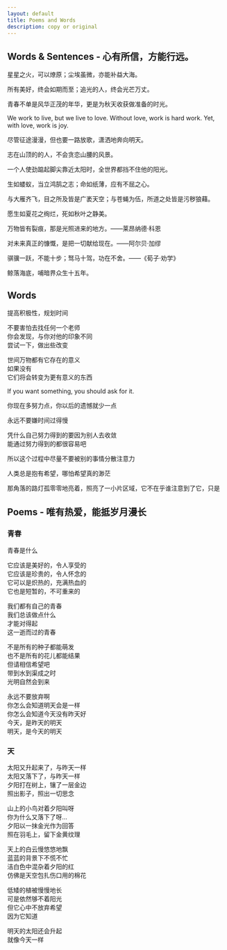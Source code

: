 ```yaml
---
layout: default
title: Poems and Words
description: copy or original
---
```

## Words & Sentences - 心有所信，方能行远。

星星之火，可以燎原；尘埃虽微，亦能补益大海。

所有美好，终会如期而至；追光的人，终会光芒万丈。

青春不单是风华正茂的年华，更是为秋天收获做准备的时光。

We work to live, but we live to love. Without love, work is hard work. Yet, with love, work is joy.

尽管征途漫漫，但也要一路放歌，潇洒地奔向明天。

志在山顶的的人，不会贪恋山腰的风景。

一个人使劲踮起脚尖靠近太阳时，全世界都挡不住他的阳光。

生如蝼蚁，当立鸿鹄之志；命如纸薄，应有不屈之心。

与大雁齐飞，目之所及皆是广袤天空；与苍蝇为伍，所道之处皆是污秽狼藉。

愿生如夏花之绚烂，死如秋叶之静美。

万物皆有裂痕，那是光照进来的地方。——莱昂纳德·科恩

对未来真正的慷慨，是把一切献给现在。——阿尔贝·加缪

骐骥一跃，不能十步；驽马十驾，功在不舍。——《荀子·劝学》

鲸落海底，哺暗界众生十五年。

## Words

提高积极性，规划时间<br>

不要害怕去找任何一个老师<br>
你会发现，与你对他的印象不同<br>
尝试一下，做出些改变<br>

世间万物都有它存在的意义<br>
如果没有<br>
它们将会转变为更有意义的东西<br>

If you want something, you should ask for it.<br>

你现在多努力点，你以后的遗憾就少一点<br>

永远不要嫌时间过得慢<br>

凭什么自己努力得到的要因为别人去收敛<br>
能通过努力得到的都很容易吧<br>

所以这个过程中尽量不要被别的事情分散注意力<br>

人类总是抱有希望，哪怕希望真的渺茫<br>

那角落的路灯孤零零地亮着，照亮了一小片区域，它不在乎谁注意到了它，只是<br>

## Poems - 唯有热爱，能抵岁月漫长

### 青春

青春是什么<br>

它应该是美好的，令人享受的<br>
它应该是珍贵的，令人怀念的<br>
它可以是炽热的，充满热血的<br>
它也是短暂的，不可重来的<br>

我们都有自己的青春<br>
我们总该做点什么<br>
才能对得起<br>
这一逝而过的青春<br>

不是所有的种子都能萌发<br>
也不是所有的花儿都能结果<br>
但请相信希望吧<br>
带到水到渠成之时<br>
光明自然会到来<br>

永远不要放弃啊<br>
你怎么会知道明天会是一样<br>
你怎么会知道今天没有昨天好<br>
今天，是昨天的明天<br>
明天，是今天的明天<br>

### 天

太阳又升起来了，与昨天一样<br>
太阳又落下了，与昨天一样<br>
夕阳打在树上，镶了一层金边<br>
照出影子，照出一切思念<br>

山上的小鸟对着夕阳叫呀<br>
你为什么又落下了呀...<br>
夕阳以一抹金光作为回答<br>
照在羽毛上，留下金黄纹理<br>

天上的白云慢悠悠地飘<br>
蓝蓝的背景下不慌不忙<br>
洁白色中混杂着夕阳的红<br>
仿佛是天空包扎伤口用的棉花<br>

低矮的植被慢慢地长<br>
可是依然够不着阳光<br>
但它心中不放弃希望<br>
因为它知道<br>

明天的太阳还会升起<br>
就像今天一样<br>
